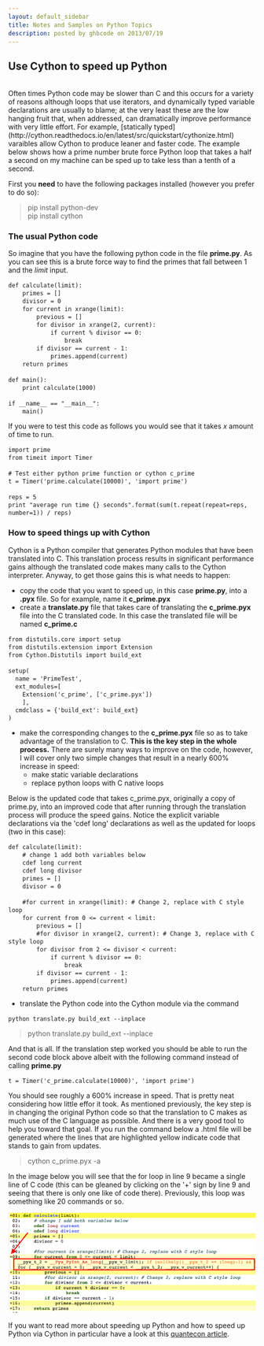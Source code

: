 ```yaml
---
layout: default_sidebar
title: Notes and Samples on Python Topics
description: posted by ghbcode on 2013/07/19
---
```


## Use Cython to speed up Python  
<br>
Often times Python code may be slower than C and this occurs for a variety of reasons although loops that use iterators, and dynamically typed variable declarations are usually to blame; at the very least these are the low hanging fruit that, when addressed, can dramatically improve performance with very little effort. For example, [statically typed](http://cython.readthedocs.io/en/latest/src/quickstart/cythonize.html) varaibles allow Cython to produce leaner and faster code. The example below shows how a prime number brute force Python loop that takes a half a second on my machine can be sped up to take less than a tenth of a second. 

First you **need** to have the following packages installed (however you prefer to do so):
> pip install python-dev<br>
>pip install cython


### The usual Python code

So imagine that you have the following python code in the file **prime.py**. As you can see this is a brute force way to find the primes that fall between 1 and the *limit* input. 

```
def calculate(limit):
    primes = []
    divisor = 0
    for current in xrange(limit):
        previous = []
        for divisor in xrange(2, current):
            if current % divisor == 0:
                break
        if divisor == current - 1:
            primes.append(current)
    return primes

def main():
    print calculate(1000)
    
if __name__ == "__main__":
    main()
```

If you were to test this code as follows you would see that it takes *x* amount of time to run. 

```
import prime
from timeit import Timer

# Test either python prime function or cython c_prime
t = Timer('prime.calculate(10000)', 'import prime')

reps = 5
print "average run time {} seconds".format(sum(t.repeat(repeat=reps, number=1)) / reps)
```

### How to speed things up with Cython

Cython is a Python compiler that generates Python modules that have been translated into C. This translation process results in significant performance gains although the translated code makes many calls to the Cython interpreter. Anyway, to get those gains this is what needs to happen:

* copy the code that you want to speed up, in this case **prime.py**, into a **.pyx** file. So for example, name it **c_prime.pyx**
* create a **translate.py** file that takes care of translating the **c_prime.pyx** file into the C translated code. In this case the translated file will be named **c_prime.c**

```
from distutils.core import setup
from distutils.extension import Extension
from Cython.Distutils import build_ext

setup(
  name = 'PrimeTest',
  ext_modules=[
    Extension('c_prime', ['c_prime.pyx'])
    ],
  cmdclass = {'build_ext': build_ext}
)
```
* make the corresponding changes to the **c_prime.pyx** file so as to take advantage of the translation to C. **This is the key step in the whole process.** There are surely many ways to improve on the code, however, I will cover only two simple changes that result in a nearly 600% increase in speed:
  * make static variable declarations
  * replace python loops with C native loops

Below is the updated code that takes c_prime.pyx, originally a copy of prime.py, into an improved code that after running through the translation process will produce the speed gains. Notice the explicit variable declarations via the 'cdef long' declarations as well as the updated for loops (two in this case):

```
def calculate(limit):
    # change 1 add both variables below
    cdef long current
    cdef long divisor
    primes = []
    divisor = 0
        
    #for current in xrange(limit): # Change 2, replace with C style loop
    for current from 0 <= current < limit:
        previous = []
        #for divisor in xrange(2, current): # Change 3, replace with C style loop
        for divisor from 2 <= divisor < current:
            if current % divisor == 0:
                break
        if divisor == current - 1:
            primes.append(current)
    return primes
```
* translate the Python code into the Cython module via the command

```
python translate.py build_ext --inplace
```
> python translate.py build_ext --inplace


And that is all. If the translation step worked you should be able to run the second code block above albeit with the following command instead of calling **prime.py**

```
t = Timer('c_prime.calculate(10000)', 'import prime')
```

You should see roughly a 600% increase in speed. That is pretty neat considering how little effor it took. As mentioned previously, the key step is in changing the original Python code so that the translation to C makes as much use of the C language as possible. And there is a very good tool to help you toward that goal. If you run the command below a .html file will be generated where the lines that are highlighted yellow indicate code that stands to gain from updates. 

> cython c_prime.pyx -a

In the image below you will see that the for loop in line 9 became a single line of C code (this can be gleaned by clicking on the '+' sign by line 9 and seeing that there is only one like of code there). Previously, this loop was something like 20 commands or so. 

![cython improvement areas](cython.png)

If you want to read more about speeding up Python and how to speed up Python via Cython in particular have a look at this [quantecon article](https://lectures.quantecon.org/py/need_for_speed.html).
